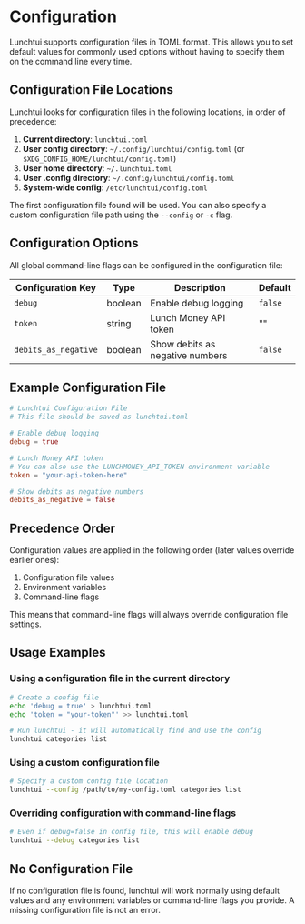 # Configuration

Lunchtui supports configuration files in TOML format. This allows you to set default values for commonly used options without having to specify them on the command line every time.

## Configuration File Locations

Lunchtui looks for configuration files in the following locations, in order of precedence:

1. **Current directory**: `lunchtui.toml`
2. **User config directory**: `~/.config/lunchtui/config.toml` (or `$XDG_CONFIG_HOME/lunchtui/config.toml`)
3. **User home directory**: `~/.lunchtui.toml`
4. **User .config directory**: `~/.config/lunchtui/config.toml` 
5. **System-wide config**: `/etc/lunchtui/config.toml`

The first configuration file found will be used. You can also specify a custom configuration file path using the `--config` or `-c` flag.

## Configuration Options

All global command-line flags can be configured in the configuration file:

| Configuration Key | Type | Description | Default |
|------------------|------|-------------|--------|
| `debug` | boolean | Enable debug logging | `false` |
| `token` | string | Lunch Money API token | "" |
| `debits_as_negative` | boolean | Show debits as negative numbers | `false` |

## Example Configuration File

```toml
# Lunchtui Configuration File
# This file should be saved as lunchtui.toml

# Enable debug logging
debug = true

# Lunch Money API token
# You can also use the LUNCHMONEY_API_TOKEN environment variable
token = "your-api-token-here"

# Show debits as negative numbers
debits_as_negative = false
```

## Precedence Order

Configuration values are applied in the following order (later values override earlier ones):

1. Configuration file values
2. Environment variables
3. Command-line flags

This means that command-line flags will always override configuration file settings.

## Usage Examples

### Using a configuration file in the current directory

```bash
# Create a config file
echo 'debug = true' > lunchtui.toml
echo 'token = "your-token"' >> lunchtui.toml

# Run lunchtui - it will automatically find and use the config
lunchtui categories list
```

### Using a custom configuration file

```bash
# Specify a custom config file location
lunchtui --config /path/to/my-config.toml categories list
```

### Overriding configuration with command-line flags

```bash
# Even if debug=false in config file, this will enable debug
lunchtui --debug categories list
```

## No Configuration File

If no configuration file is found, lunchtui will work normally using default values and any environment variables or command-line flags you provide. A missing configuration file is not an error.
